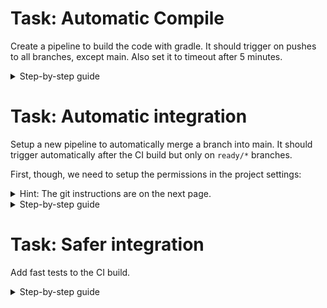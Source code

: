 
# Task: Automatic Compile
Create a pipeline to build the code with gradle. It should trigger on pushes to all branches, except main. Also set it to timeout after 5 minutes.

<details>
  <summary>Step-by-step guide</summary>

1. Navigate to “Pipelines” and click “New Pipeline”. Then “Use the classic editor”.
2. Hit “Continue”, as the default repo settings are correct.
Search for the “gradle” template, and apply it.
3. Set it to trigger automatically when pushing to any branch other than “main”
4. Test it
</details>

# Task: Automatic integration
Setup a new pipeline to automatically merge a branch into main. It should trigger automatically after the CI build but only on `ready/*` branches. 

First, though, we need to setup the permissions in the project settings:

<details>
  <summary>Hint: The git instructions are on the next page.</summary>

These are the necessary Git commands:
```
git rebase origin/main
git branch main
git push origin main:main
git push origin :$(Build.SourceBranch)
```
</details>

<details>
  <summary>Step-by-step guide</summary>

1. Create a new pipeline, and select the “Empty job”.
2. Add a new “Command Line” task, and put the git commands from above into the “Script” part.
3. Select the “Agent job” and under “Additional options” enable “Allow scripts to access OAuth token”
4. Under “Triggers” add a “Build completion” trigger, and select your “CI” job. Also set the branch filter so it only runs on `ready/*` branches.
5. Test it by pushing a commit with:
```
git push origin [BRANCH]:ready/[BRANCH]
```
6. Test it
</details>

# Task: Safer integration
Add fast tests to the CI build.

<details>
  <summary>Step-by-step guide</summary>

1. Navigate into the CI pipeline. Because the gradle template automatically takes a parameter for which argument to pass to gradle we can simply change the default value for this parameter. Select “Pipeline” and change “Tasks” to “test”.
2. Test it
</details>
